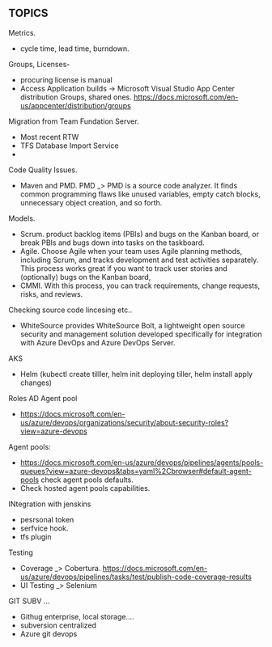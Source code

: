 ## TOPICS ##

Metrics.

- cycle time, lead time, burndown.

Groups, Licenses-
- procuring license is manual
- Access Application builds -> Microsoft Visual Studio App Center distribution Groups, shared ones. https://docs.microsoft.com/en-us/appcenter/distribution/groups



Migration from Team Fundation Server.
- Most recent RTW
- TFS Database Import Service
- 

Code Quality Issues.
- Maven and PMD. PMD _> PMD is a source code analyzer. It finds common programming flaws like unused variables, empty catch blocks, unnecessary object creation, and so forth.

Models.
- Scrum. product backlog items (PBIs) and bugs on the Kanban board, or break PBIs and bugs down into tasks on the taskboard.
- Agile. Choose Agile when your team uses Agile planning methods, including Scrum, and tracks development and test activities separately. This process works great if you want to track user stories and (optionally) bugs on the Kanban board,
- CMMI. With this process, you can track requirements, change requests, risks, and reviews.

Checking source code lincesing etc..
- WhiteSource provides WhiteSource Bolt, a lightweight open source security and management solution developed specifically for integration with Azure DevOps and Azure DevOps Server.

AKS
- Helm  (kubectl create tilller, helm init deploying tiller, helm install apply changes)

Roles AD Agent pool
- https://docs.microsoft.com/en-us/azure/devops/organizations/security/about-security-roles?view=azure-devops

Agent pools:
- https://docs.microsoft.com/en-us/azure/devops/pipelines/agents/pools-queues?view=azure-devops&tabs=yaml%2Cbrowser#default-agent-pools check agent pools defaults.
- Check hosted agent pools capabilities.

INtegration with jenskins
- pesrsonal token 
- serfvice hook.
- tfs plugin

Testing 
- Coverage _> Cobertura. https://docs.microsoft.com/en-us/azure/devops/pipelines/tasks/test/publish-code-coverage-results
- UI Testing _> Selenium

GIT SUBV ...
- Githug enterprise, local storage....
- subversion centralized
- Azure git devops 
